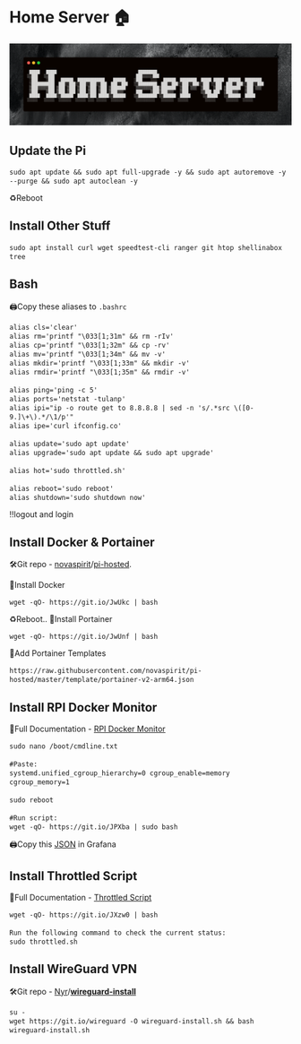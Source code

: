 # Home Server 🏠

![alt text](https://github.com/Crispy-Justice/homeserver/blob/main/banner.png)



## Update the Pi
```
sudo apt update && sudo apt full-upgrade -y && sudo apt autoremove -y --purge && sudo apt autoclean -y
```
♻️Reboot

## Install Other Stuff
```
sudo apt install curl wget speedtest-cli ranger git htop shellinabox tree
```
## Bash

🖨️Copy these aliases to `.bashrc`

```
alias cls='clear'
alias rm='printf "\033[1;31m" && rm -rIv'
alias cp='printf "\033[1;32m" && cp -rv'
alias mv='printf "\033[1;34m" && mv -v'
alias mkdir='printf "\033[1;33m" && mkdir -v'
alias rmdir='printf "\033[1;35m" && rmdir -v'

alias ping='ping -c 5'
alias ports='netstat -tulanp'
alias ipi="ip -o route get to 8.8.8.8 | sed -n 's/.*src \([0-9.]\+\).*/\1/p'"
alias ipe='curl ifconfig.co'

alias update='sudo apt update'
alias upgrade='sudo apt update && sudo apt upgrade'

alias hot='sudo throttled.sh'

alias reboot='sudo reboot'
alias shutdown='sudo shutdown now'
```
‼️logout and login



## Install Docker & Portainer

🛠️Git repo - [novaspirit](https://github.com/novaspirit)/[pi-hosted](https://github.com/novaspirit/pi-hosted).

📂Install Docker
```
wget -qO- https://git.io/JwUkc | bash
```

♻️Reboot..
📂Install Portainer
```
wget -qO- https://git.io/JwUnf | bash
```
    
🧩Add Portainer Templates
```
https://raw.githubusercontent.com/novaspirit/pi-hosted/master/template/portainer-v2-arm64.json
```

## Install RPI Docker Monitor
📄Full Documentation - [RPI Docker Monitor](https://github.com/novaspirit/pi-hosted/blob/master/docs/rpi_docker_monitor.md)
```
sudo nano /boot/cmdline.txt

#Paste:
systemd.unified_cgroup_hierarchy=0 cgroup_enable=memory cgroup_memory=1

sudo reboot

#Run script:
wget -qO- https://git.io/JPXba | sudo bash
```
🖨️Copy this [JSON](https://github.com/oijkn/Docker-Raspberry-PI-Monitoring/blob/main/grafana/dashboard_by_oijkn.json) in Grafana



## Install Throttled Script
📄Full Documentation - [Throttled Script](https://github.com/novaspirit/pi-hosted/blob/master/docs/throttled.md)
```
wget -qO- https://git.io/JXzw0 | bash

Run the following command to check the current status:
sudo throttled.sh
```



## Install WireGuard VPN

🛠️Git repo - [Nyr](https://github.com/Nyr)/**[wireguard-install](https://github.com/Nyr/wireguard-install)**

```
su -
wget https://git.io/wireguard -O wireguard-install.sh && bash wireguard-install.sh
```



